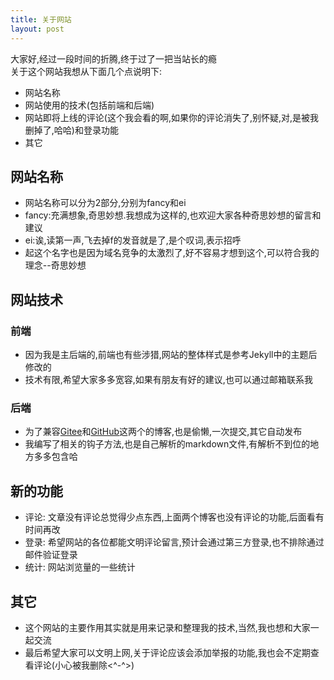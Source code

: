 ```yaml
---
title: 关于网站
layout: post
---   
```


大家好,经过一段时间的折腾,终于过了一把当站长的瘾   
关于这个网站我想从下面几个点说明下:   
* 网站名称
* 网站使用的技术(包括前端和后端)
* 网站即将上线的评论(这个我会看的啊,如果你的评论消失了,别怀疑,对,是被我删掉了,哈哈)和登录功能
* 其它

## 网站名称
* 网站名称可以分为2部分,分别为fancy和ei
* fancy:充满想象,奇思妙想.我想成为这样的,也欢迎大家各种奇思妙想的留言和建议
* ei:诶,读第一声,飞去掉f的发音就是了,是个叹词,表示招呼
* 起这个名字也是因为域名竞争的太激烈了,好不容易才想到这个,可以符合我的理念--奇思妙想

## 网站技术
### 前端
* 因为我是主后端的,前端也有些涉猎,网站的整体样式是参考Jekyll中的主题后修改的
* 技术有限,希望大家多多宽容,如果有朋友有好的建议,也可以通过邮箱联系我

### 后端
* 为了兼容[Gitee](https://zlmlzz.gitee.io/)和[GitHub](https://zlmlzz.github.io/)这两个的博客,也是偷懒,一次提交,其它自动发布
* 我编写了相关的钩子方法,也是自己解析的markdown文件,有解析不到位的地方多多包含哈

## 新的功能
* 评论: 文章没有评论总觉得少点东西,上面两个博客也没有评论的功能,后面看有时间再改
* 登录: 希望网站的各位都能文明评论留言,预计会通过第三方登录,也不排除通过邮件验证登录
* 统计: 网站浏览量的一些统计

## 其它
* 这个网站的主要作用其实就是用来记录和整理我的技术,当然,我也想和大家一起交流
* 最后希望大家可以文明上网,关于评论应该会添加举报的功能,我也会不定期查看评论(小心被我删除<^-^>)


